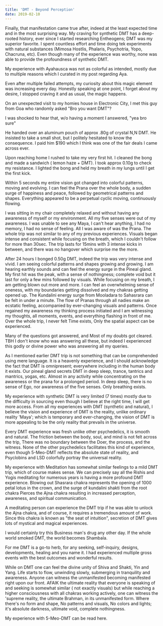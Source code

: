 ```yaml
---
title: 'DMT - Beyond Perception'
date: 2019-02-10
---
```


Finally, that manifestation came true after, indeed at the least expected time and in the most surprising way. My craving for synthetic DMT has a deep-rooted history, ever since I started researching Entheogens; DMT was my superior favorite. I spent countless effort and time doing tek experiments with natural substances (Mimosa Hostlis, Phalaris, Psychotria, Yopo, Chacruna, etc). Even though many of the experience was worthy, none was able to provide the profoundness of synthetic DMT.

My experience with Ayahausca was not as colorful as intended, mostly due to multiple reasons which I curated in my post regarding Aya. 

Even after multiple failed attempts, my curiosity about this magic element was increasing every day. 
Honestly speaking at one point, I forget about my desire, I stopped craving it and as usual, the magic happens. 

On an unexpected visit to my homies house in Electronic City, I met this guy from Goa who randomly asked "Bro you want DMT"? 

I was shocked to hear that, w/o having a moment I answered, "yea bro sure"

He handed over an aluminum pouch of approx .80g of crystal N,N DMT. He insisted to take a small shot, but I politely hesitated to know the consequence. I paid him $190 which I think was one of the fair deals I came across ever. 

Upon reaching home I rushed to take my very first hit. I cleaned the bong and made a sandwich ( lemon haze + DMT). I took approx 0.10g to check my resistance. I lighted the bong and held my breath in my lungs until I get the first kick. 

Within 5 seconds my entire vision got changed into colorful patterns, moving and evolving. I can feel the Prana over the whole body, a sudden surge of happiness and peace, followed by geometrical patterns and shapes. Everything appeared to be a perpetual cyclic moving, continuously flowing. 

I was sitting in my chair completely relaxed and without having any awareness of myself or my environment. All my five senses were out of my awareness. I was unable to see any Maya, I can't hear anything, I had no memory, I had no sense of feeling. 
All I was aware of was the Prana. The whole trip was not similar to any of my previous experiences. 
Visuals began intense and consistent while focusing on the breath, which I couldn't follow for more than 30sec. The trip lasts for 15mins with 3 intense kicks in between, and there was no hangover which surprise me the more. 

After 24 hours I bonged 0.50g DMT, indeed the trip was very intense and vivid. I am seeing colorful patterns and shapes growing and growing. I am hearing earthly sounds and can feel the energy surge in the Pineal gland. My first hit was the peak, with a sense of nothingness; complete void but it last for only a few mins followed by visuals. While focusing on my breath, I am getting blown out more and more. I can feel an overwhelming sense of oneness, with my boundaries getting dissolved and my chakras getting opened up. The Kundalini energy surge from Mooladara to Sahasrara can be felt in under a minute. The flow of Pranas through all nadies make an ecstatic feeling, accompanied by ever-changing visuals and patterns. Once regained my awareness my thinking process initiated and I am witnessing my thoughts, all moments, events, and everything flashing in front of me. Over the whole trip, I never felt Time exists, Only the spatial aspect can be experienced. 


Many of the questions got answered, and Most of my doubts got cleared. TBH I don't know who was answering all these,
but indeed I experienced this godly or divine power who was answering all my queries. 

As I mentioned earlier DMT trip is not something that can be comprehended using mere language. It is a heavenly experience, and I should acknowledge the fact that DMT is omnipresent; everywhere including in the human body it exists. Our pineal gland secrets DMT in deep sleep,  trance,  tantrics and mantrics, yogas, etc. Almost in any activity while concentrating on the awareness or the prana for a prolonged period. In deep sleep, there is no sense of Ego, nor awareness of the five senses. 
Only breathing exists. 

My experience with synthetic DMT is very limited (7 times) mostly due to the difficulty in sourcing even though I believe at the right time, I will get more access. From all my experiences with DMT (synthetic and natural), I believe the vision and experience of DMT is the reality, unlike ordinary reality 'Maya'; which is temporary and ever-changing, the vision of DMT is more appealing to be the only reality that prevails in the universe. 

Every DMT experience was fresh unlike other psychedelics, it is smooth and natural. The friction between the body, soul, and mind is not felt across the trip, There was no boundary between the Doer, the process, and the witness. None of the other psychedelics facilitates this kind of experience, even though 5-Meo-DMT reflects the absolute state of reality, and Psyclobins and LSD colorfully portray the universal reality. 

My experience with Meditation has somewhat similar feelings to a mild DMT trip, which of course makes sense. We can precisely say all the Rishis and Yogis meditating for numerous years is having a more profound DMT experience. Blowing out Shasrara chakra represents the opening of 1000 petal lotus in the crown, and the surge of kundalini shakti from the root chakra Pierces the Ajna chakra resulting in increased perception, awareness, and spiritual communication. 

A meditating person can experience the DMT trip if he was able to unlock the Ajna chakra, and of course, it requires a tremendous amount of work. Since this chakra is known as "the seat of intuition", secretion of DMT gives lots of mystical and magical experiences. 

I would certainly try this Business man's drug any other day. If the whole world smoked DMT, the world becomes Shambala. 

For me DMT is a go-to herb, for any seeking, self-inquiry, designs, developments, healing and you name it. I had experienced multiple gross events with the best outcomes and wonderful results. 

While on DMT one can feel the divine unity of Shiva and Shakti, Yin and Yang. Life starts to flow, unwinding slowly, submerging in tranquility and awareness. Anyone can witness the unmanifested becoming manifested right upon our front. AFAIK the ultimate reality that everyone is speaking of and seeking is somewhat similar ( not exactly visuals) but while reaching a higher consciousness with all chakras working actively, one can witness the 'supreme reality, the ultimate Brahman, in its unmanifested form. Where there's no form and shape, No patterns and visuals, No colors and lights; it's absolute darkness, ultimate void, complete nothingness. 

My experience with 5-Meo-DMT can be read here.

